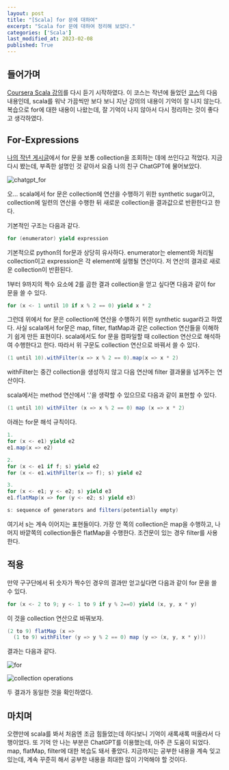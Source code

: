 ```yaml
---
layout: post
title: "[Scala] for 문에 대하여"
excerpt: "Scala for 문에 대하여 정리해 보았다."
categories: ['Scala']
last_modified_at: 2023-02-08
published: True
---
```


## 들어가며

[Coursera Scala 강의](https://www.coursera.org/learn/scala2-functional-program-design)를 다시 듣기 시작하였다. 이 코스는 작년에 들었던 [코스](https://www.coursera.org/learn/scala2-functional-programming/)의 다음 내용인데, scala를 워낙 가끔씩만 보다 보니 지난 강의의 내용이 기억이 잘 나지 않는다. 복습으로 for에 대한 내용이 나왔는데, 잘 기억이 나지 않아서 다시 정리하는 것이 좋다고 생각하였다.

## For-Expressions

[나의 작년 게시글](https://sparkafka.github.io/de-note/9-scala-times-table/)에서 for 문을 보통 collection을 조회하는 데에 쓰인다고 적었다. 지금 다시 봤는데, 부족한 설명인 것 같아서 요즘 나의 친구 ChatGPT에 물어보았다.

![chatgpt_for](/de-note/assets/images/17th/scala-for-chatgpt.png)

오... scala에서 for 문은 collection에 연산을 수행하기 위한 synthetic sugar이고, collection에 일련의 연산을 수행한 뒤 새로운 collection을 결과값으로 반환한다고 한다.   

기본적인 구조는 다음과 같다.

```scala
for (enumerator) yield expression
```

기본적으로 python의 for문과 상당히 유사하다. enumerator는 element와 처리될 collection이고 expression은 각 element에 실행될 연산이다. 저 연산의 결과로 새로운 collection이 반환된다.   

1부터 9까지의 짝수 요소에 2를 곱한 결과 collection을 얻고 싶다면 다음과 같이 for 문을 쓸 수 있다.

```scala
for (x <- 1 until 10 if x % 2 == 0) yield x * 2
```

그런데 위에서 for 문은 collection에 연산을 수행하기 위한 synthetic sugar라고 하였다. 사실 scala에서 for문은 map, filter, flatMap과 같은 collection 연산들을 이해하기 쉽게 만든 표현이다. scala에서도 for 문을 컴파일할 때 collection 연산으로 해석하여 수행한다고 한다. 따라서 위 구문도 collection 연산으로 바꿔서 쓸 수 있다.

```scala
(1 until 10).withFilter(x => x % 2 == 0).map(x => x * 2)
```

withFilter는 중간 collection을 생성하지 않고 다음 연산에 filter 결과물을 넘겨주는 연산이다.   

scala에서는 method 연산에서 '.'을 생략할 수 있으므로 다음과 같이 표현할 수 있다.

```scala
(1 until 10) withFilter (x => x % 2 == 0) map (x => x * 2)
```

아래는 for문 해석 규칙이다.

```scala
1.
for (x <- e1) yield e2
e1.map(x => e2)

2.
for (x <- e1 if f; s) yield e2
for (x <- e1.withFilter(x => f); s) yield e2

3.
for (x <- e1; y <- e2; s) yield e3
e1.flatMap(x => for (y <- e2; s) yield e3)

s: sequence of generators and filters(potentially empty)
```

여기서 s는 계속 이어지는 표현들이다. 가장 안 쪽의 collection은 map을 수행하고, 나머지 바깥쪽의 collection들은 flatMap을 수행한다. 조건문이 있는 경우 filter를 사용한다.

## 적용

만약 구구단에서 뒤 숫자가 짝수인 경우의 결과만 얻고싶다면 다음과 같이 for 문을 쓸 수 있다.

```scala
for (x <- 2 to 9; y <- 1 to 9 if y % 2==0) yield (x, y, x * y)
```

이 것을 collection 연산으로 바꿔보자.

```scala
(2 to 9) flatMap (x => 
  (1 to 9) withFilter (y => y % 2 == 0) map (y => (x, y, x * y)))
```

결과는 다음과 같다.

![for](/de-note/assets/images/17th/scala-for-ex1.png)

![collection operations](/de-note/assets/images/17th/scala-for-to-map.png)

두 결과가 동일한 것을 확인하였다.

## 마치며

오랜만에 scala를 봐서 처음엔 조금 힘들었는데 하다보니 기억이 새록새록 떠올라서 다행이었다. 또 기억 안 나는 부분은 ChatGPT를 이용했는데, 아주 큰 도움이 되었다. map, flatMap, filter에 대한 복습도 돼서 좋았다. 지금까지는 공부한 내용을 계속 잊고 있는데, 계속 꾸준히 해서 공부한 내용을 최대한 많이 기억해야 할 것이다.

